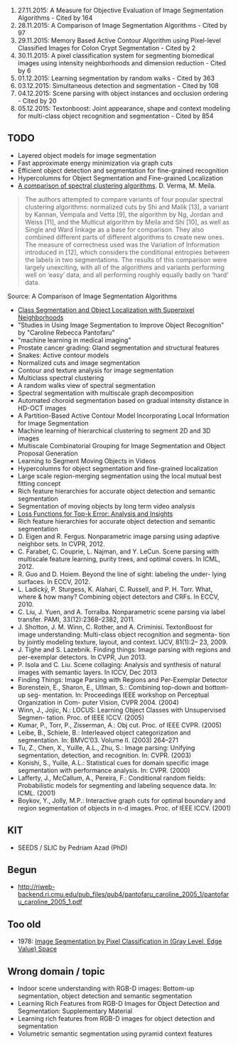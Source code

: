1. 27.11.2015: A Measure for Objective Evaluation of Image Segmentation Algorithms - Cited by 164
2. 28.11.2015: A Comparison of Image Segmentation Algorithms - Cited by 97
3. 29.11.2015: Memory Based Active Contour Algorithm using Pixel-level
               Classified Images for Colon Crypt Segmentation - Cited by 2
4. 30.11.2015: A pixel classification system for segmenting biomedical images
               using intensity neighborhoods and dimension reduction - Cited by 6
5. 01.12.2015: Learning segmentation by random walks - Cited by 363
6. 03.12.2015: Simultaneous detection and segmentation - Cited by 108
7. 04.12.2015: Scene parsing with object instances and occlusion ordering - Cited by 20
8. 05.12.2015: Textonboost: Joint appearance, shape and context modeling for multi-class object recognition and segmentation - Cited by 854

## TODO
* Layered object models for image segmentation
* Fast approximate energy minimization via graph cuts
* Efficient object detection and segmentation for fine-grained recognition
* Hypercolumns for Object Segmentation and Fine-grained Localization
* [A comparison of spectral clustering algorithms](http://citeseerx.ist.psu.edu/viewdoc/summary?doi=10.1.1.57.6424). D. Verma, M. Meila.

> The authors attempted to compare variants of four popular spectral clustering
> algorithms: normalized cuts by Shi and Malik [13], a variant by Kannan,
> Vempala and Vetta [9], the algorithm by Ng, Jordan and Weiss [11], and the
> Multicut algorithm by Meila and Shi [10], as well as Single and Ward linkage
> as a base for comparison. They also combined different parts of different
> algorithms to create new ones. The measure of correctness used was the
> Variation of Information introduced in [12], which considers the conditional
> entropies between the labels in two segmentations. The results of this
> comparison were largely unexciting, with all of the algorithms and variants
> performing well on ‘easy’ data, and all performing roughly equally badly on
> ‘hard’ data.

Source: A Comparison of Image Segmentation Algorithms

* [Class Segmentation and Object Localization with Superpixel Neighborhoods](http://www.vision.cs.ucla.edu/papers/fulkersonVS09.pdf)
* "Studies in Using Image Segmentation to Improve Object Recognition" by "Caroline Rebecca Pantofaru"
* "machine learning in medical imaging"
* Prostate cancer grading: Gland segmentation and structural features
* Snakes: Active contour models
* Normalized cuts and image segmentation
* Contour and texture analysis for image segmentation
* Multiclass spectral clustering
* A random walks view of spectral segmentation
* Spectral segmentation with multiscale graph decomposition
* Automated choroid segmentation based on gradual intensity distance in HD-OCT
  images
* A Partition-Based Active Contour Model Incorporating Local Information for
  Image Segmentation
* Machine learning of hierarchical clustering to segment 2D and 3D images
* Multiscale Combinatorial Grouping for Image Segmentation and Object Proposal
  Generation
* Learning to Segment Moving Objects in Videos
* Hypercolumns for object segmentation and fine-grained localization
* Large scale region-merging segmentation using the local mutual best fitting
  concept
* Rich feature hierarchies for accurate object detection and semantic
  segmentation
* Segmentation of moving objects by long term video analysis
* [Loss Functions for Top-k Error: Analysis and Insights](http://arxiv.org/abs/1512.00486)
* Rich feature hierarchies for accurate object detection and semantic
  segmentation
* D. Eigen and R. Fergus. Nonparametric image parsing using adaptive neighbor
  sets. In CVPR, 2012.
* C. Farabet, C. Couprie, L. Najman, and Y. LeCun. Scene parsing with
  multiscale feature learning, purity trees, and optimal covers. In ICML, 2012.
* R. Guo and D. Hoiem. Beyond the line of sight: labeling the under- lying
  surfaces. In ECCV, 2012.
* L. Ladický, P. Sturgess, K. Alahari, C. Russell, and P. H. Torr. What, where
  & how many? Combining object detectors and CRFs. In ECCV, 2010.
* C. Liu, J. Yuen, and A. Torralba. Nonparametric scene parsing via label
  transfer. PAMI, 33(12):2368–2382, 2011.
* J. Shotton, J. M. Winn, C. Rother, and A. Criminisi. TextonBoost for image
  understanding: Multi-class object recognition and segmenta- tion by jointly
  modeling texture, layout, and context. IJCV, 81(1):2– 23, 2009.
* J. Tighe and S. Lazebnik. Finding things: Image parsing with regions and
  per-exemplar detectors. In CVPR, Jun 2013.
* P. Isola and C. Liu. Scene collaging: Analysis and synthesis of natural
  images with semantic layers. In ICCV, Dec 2013
* Finding Things: Image Parsing with Regions and Per-Exemplar Detector
* Borenstein, E., Sharon, E., Ullman, S.: Combining top-down and bottom-up seg-
  mentation. In: Proceedings IEEE workshop on Perceptual Organization in Com-
  puter Vision, CVPR 2004. (2004)
* Winn, J., Jojic, N.: LOCUS: Learning Object Classes with Unsupervised Segmen-
  tation. Proc. of IEEE ICCV. (2005)
* Kumar, P., Torr, P., Zisserman, A.: Obj cut. Proc. of IEEE CVPR. (2005)
* Leibe, B., Schiele, B.: Interleaved object categorization and segmentation.
  In: BMVC’03. Volume II. (2003) 264–271
* Tu, Z., Chen, X., Yuille, A.L., Zhu, S.: Image parsing: Unifying
  segmentation, detection, and recognition. In: CVPR. (2003)
* Konishi, S., Yuille, A.L.: Statistical cues for domain specific image
  segmentation with performance analysis. In: CVPR. (2000)
* Lafferty, J., McCallum, A., Pereira, F.: Conditional random fields:
  Probabilistic models for segmenting and labeling sequence data. In: ICML.
  (2001)
* Boykov, Y., Jolly, M.P.: Interactive graph cuts for optimal boundary and
  region segmentation of objects in n-d images. Proc. of IEEE ICCV. (2001)

## KIT

* SEEDS / SLIC by Pedriam Azad (PhD)


## Begun
* http://riweb-backend.ri.cmu.edu/pub_files/pub4/pantofaru_caroline_2005_1/pantofaru_caroline_2005_1.pdf


## Too old

* 1978: [Image Segmentation by Pixel Classification in (Gray Level, Edge Value)
  Space](http://ieeexplore.ieee.org/xpl/login.jsp?tp=&arnumber=1675208&url=http%3A%2F%2Fieeexplore.ieee.org%2Fiel5%2F12%2F35173%2F01675208.pdf%3Farnumber%3D1675208)

## Wrong domain / topic
* Indoor scene understanding with RGB-D images: Bottom-up segmentation, object
  detection and semantic segmentation
* Learning Rich Features from RGB-D Images for Object Detection and
  Segmentation: Supplementary Material
* Learning rich features from RGB-D images for object detection and
  segmentation
* Volumetric semantic segmentation using pyramid context features